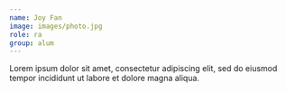 ```yaml
---
name: Joy Fan
image: images/photo.jpg
role: ra
group: alum
---
```


Lorem ipsum dolor sit amet, consectetur adipiscing elit, sed do eiusmod tempor incididunt ut labore et dolore magna aliqua.
